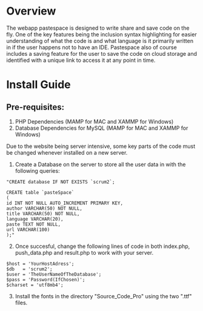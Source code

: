 # Overview

The webapp pastespace is designed to write share and save code on the fly. One of the key features being the inclusion syntax highlighting for
easier understanding of what the code is and what language is it primarily written in if the user happens not to have an IDE. 
Pastespace also of course includes a saving feature for the user to save the code on cloud storage and identified with a unique link to access it 
at any point in time.

# Install Guide


## Pre-requisites:
1) PHP Dependencies (MAMP for MAC and XAMMP for Windows)
2) Database Dependencies for MySQL (MAMP for MAC and XAMMP for Windows)

Due to the website being server intensive, some key parts of the code must be changed whenever installed on a new server.

1) Create a Database on the server to store all the user data in with the following queries:

```
"CREATE database IF NOT EXISTS `scrum2`;

CREATE table `pasteSpace`
(
id INT NOT NULL AUTO_INCREMENT PRIMARY KEY,
author VARCHAR(50) NOT NULL,
title VARCHAR(50) NOT NULL,
language VARCHAR(20),
paste TEXT NOT NULL, 
url VARCHAR(100)
);"
```


2) Once succesful, change the following lines of code in both index.php, push_data.php and result.php to work with your server.

```
$host = 'YourHostAdress';
$db   = 'scrum2';
$user = 'TheUserNameOfTheDatabase';
$pass = 'Password(IfChosen)';
$charset = 'utf8mb4';
```

3) Install the fonts in the directory "Source_Code_Pro" using the two ".ttf" files.
